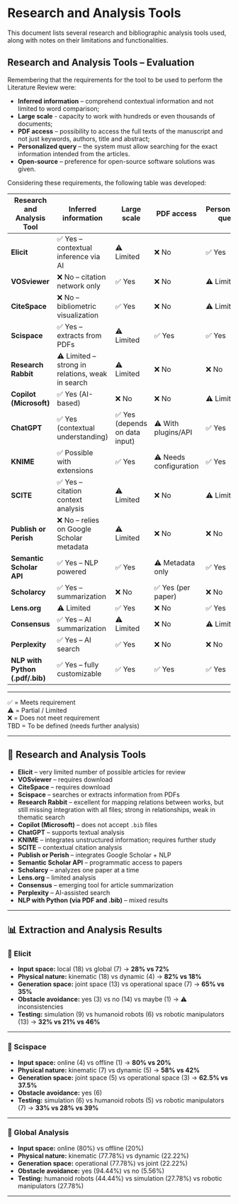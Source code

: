 # Research and Analysis Tools

This document lists several research and bibliographic analysis tools used, along with notes on their limitations and functionalities.

## Research and Analysis Tools – Evaluation

Remembering that the requirements for the tool to be used to perform the Literature Review were:
- **Inferred information** – comprehend contextual information and not limited to word comparison;
- **Large scale** - capacity to work with hundreds or even thousands of documents;
- **PDF access** – possibility to access the full texts of the manuscript and not just keywords, authors, title and abstract;
- **Personalized query** – the system must allow searching for the exact information intended from the articles.
- **Open-source** – preference for open-source software solutions was given.

Considering these requirements, the following table was developed:

| Research and Analysis Tool | Inferred information | Large scale | PDF access | Personalized query | Open-source |
|----------------------------|----------------------|-------------|------------|--------------------|-------------|
| **Elicit**                | ✅ Yes – contextual inference via AI | ⚠️ Limited | ❌ No | ✅ Yes | ❌ No |
| **VOSviewer**             | ❌ No – citation network only | ✅ Yes | ❌ No | ⚠️ Limited | ✅ Yes |
| **CiteSpace**             | ❌ No – bibliometric visualization | ✅ Yes | ❌ No | ⚠️ Limited | ✅ Yes |
| **Scispace**              | ✅ Yes – extracts from PDFs | ⚠️ Limited | ✅ Yes | ✅ Yes | ❌ No |
| **Research Rabbit**       | ⚠️ Limited – strong in relations, weak in search | ⚠️ Limited | ❌ No | ❌ No | ❌ No |
| **Copilot (Microsoft)**   | ✅ Yes (AI-based) | ❌ No | ❌ No | ⚠️ Limited | ❌ No |
| **ChatGPT**               | ✅ Yes (contextual understanding) | ✅ Yes (depends on data input) | ⚠️ With plugins/API | ✅ Yes | ❌ No |
| **KNIME**                 | ✅ Possible with extensions | ✅ Yes | ⚠️ Needs configuration | ✅ Yes | ✅ Yes |
| **SCITE**                 | ✅ Yes – citation context analysis | ⚠️ Limited | ❌ No | ⚠️ Limited | ❌ No |
| **Publish or Perish**     | ❌ No – relies on Google Scholar metadata | ⚠️ Limited | ❌ No | ❌ No | ❌ No |
| **Semantic Scholar API**  | ✅ Yes – NLP powered | ✅ Yes | ⚠️ Metadata only | ✅ Yes | ✅ Yes |
| **Scholarcy**             | ✅ Yes – summarization | ❌ No | ✅ Yes (per paper) | ❌ No | ❌ No |
| **Lens.org**              | ⚠️ Limited | ✅ Yes | ❌ No | ✅ Yes | ✅ Yes |
| **Consensus**             | ✅ Yes – AI summarization | ⚠️ Limited | ❌ No | ⚠️ Limited | ❌ No |
| **Perplexity**            | ✅ Yes – AI search | ✅ Yes | ❌ No | ❌ No | ❌ No |
| **NLP with Python (.pdf/.bib)** | ✅ Yes – fully customizable | ✅ Yes | ✅ Yes | ✅ Yes | ✅ Yes |

---

✅ = Meets requirement  
⚠️ = Partial / Limited  
❌ = Does not meet requirement  
TBD = To be defined (needs further analysis)  

---

## 🔧 Research and Analysis Tools

- **Elicit** – very limited number of possible articles for review  
- **VOSviewer** – requires download  
- **CiteSpace** – requires download  
- **Scispace** – searches or extracts information from PDFs  
- **Research Rabbit** – excellent for mapping relations between works, but still missing integration with all files; strong in relationships, weak in thematic search  
- **Copilot (Microsoft)** – does not accept `.bib` files  
- **ChatGPT** – supports textual analysis  
- **KNIME** – integrates unstructured information; requires further study  
- **SCITE** – contextual citation analysis  
- **Publish or Perish** – integrates Google Scholar + NLP  
- **Semantic Scholar API** – programmatic access to papers  
- **Scholarcy** – analyzes one paper at a time  
- **Lens.org** – limited analysis  
- **Consensus** – emerging tool for article summarization  
- **Perplexity** – AI-assisted search  
- **NLP with Python (via PDF and .bib)** – mixed results  

---

## 📊 Extraction and Analysis Results

### 🔹 Elicit
- **Input space:** local (18) vs global (7) → **28% vs 72%**  
- **Physical nature:** kinematic (18) vs dynamic (4) → **82% vs 18%**  
- **Generation space:** joint space (13) vs operational space (7) → **65% vs 35%**  
- **Obstacle avoidance:** yes (3) vs no (14) vs maybe (1) → ⚠️ inconsistencies  
- **Testing:** simulation (9) vs humanoid robots (6) vs robotic manipulators (13) → **32% vs 21% vs 46%**

---

### 🔹 Scispace
- **Input space:** online (4) vs offline (1) → **80% vs 20%**  
- **Physical nature:** kinematic (7) vs dynamic (5) → **58% vs 42%**  
- **Generation space:** joint space (5) vs operational space (3) → **62.5% vs 37.5%**  
- **Obstacle avoidance:** yes (6)  
- **Testing:** simulation (6) vs humanoid robots (5) vs robotic manipulators (7) → **33% vs 28% vs 39%**

---

### 🔹 Global Analysis
- **Input space:** online (80%) vs offline (20%)  
- **Physical nature:** kinematic (77.78%) vs dynamic (22.22%)  
- **Generation space:** operational (77.78%) vs joint (22.22%)  
- **Obstacle avoidance:** yes (94.44%) vs no (5.56%)  
- **Testing:** humanoid robots (44.44%) vs simulation (27.78%) vs robotic manipulators (27.78%)  

---
